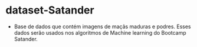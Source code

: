# dataset-Satander

- Base de dados que contém imagens de maçãs maduras e podres. Esses dados serão usados nos algoritmos de Machine learning do Bootcamp Satander. 
